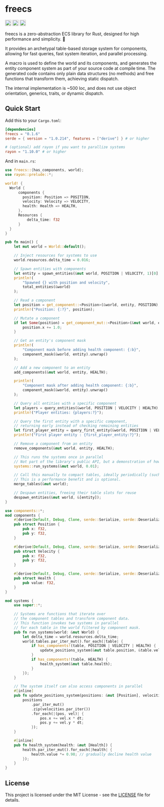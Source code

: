 # freecs

[<img alt="github" src="https://img.shields.io/badge/github-matthewjberger/freecs-8da0cb?style=for-the-badge&labelColor=555555&logo=github" height="20">](https://github.com/matthewjberger/freecs)
[<img alt="crates.io" src="https://img.shields.io/crates/v/freecs.svg?style=for-the-badge&color=fc8d62&logo=rust" height="20">](https://crates.io/crates/freecs)
[<img alt="docs.rs" src="https://img.shields.io/badge/docs.rs-freecs-66c2a5?style=for-the-badge&labelColor=555555&logo=docs.rs" height="20">](https://docs.rs/freecs)

freecs is a zero-abstraction ECS library for Rust, designed for high performance and simplicity. 🚀

It provides an archetypal table-based storage system for components, allowing for fast queries,
fast system iteration, and parallel processing.

A macro is used to define the world and its components, and generates
the entity component system as part of your source code at compile time. The generated code
contains only plain data structures (no methods) and free functions that transform them, achieving static dispatch.

The internal implementation is ~500 loc, and does not use object orientation, generics, traits, or dynamic dispatch.

## Quick Start

Add this to your `Cargo.toml`:

```toml
[dependencies]
freecs = "0.1.6"
serde = { version = "1.0.214", features = ["derive"] } # or higher

# (optional) add rayon if you want to parallize systems
rayon = "1.10.0" # or higher
```

And in `main.rs`:

```rust
use freecs::{has_components, world};
use rayon::prelude::*;

world! {
  World {
      components {
        position: Position => POSITION,
        velocity: Velocity => VELOCITY,
        health: Health => HEALTH,
      },
      Resources {
          delta_time: f32
      }
  }
}

pub fn main() {
    let mut world = World::default();

    // Inject resources for systems to use
    world.resources.delta_time = 0.016;

    // Spawn entities with components
    let entity = spawn_entities(&mut world, POSITION | VELOCITY, 1)[0];
    println!(
        "Spawned {} with position and velocity",
        total_entities(&world)
    );

    // Read a component
    let position = get_component::<Position>(&world, entity, POSITION);
    println!("Position: {:?}", position);

    // Mutate a component
    if let Some(position) = get_component_mut::<Position>(&mut world, entity, POSITION) {
        position.x += 1.0;
    }

    // Get an entity's component mask
    println!(
        "Component mask before adding health component: {:b}",
        component_mask(&world, entity).unwrap()
    );

    // Add a new component to an entity
    add_components(&mut world, entity, HEALTH);

    println!(
        "Component mask after adding health component: {:b}",
        component_mask(&world, entity).unwrap()
    );

    // Query all entities with a specific component
    let players = query_entities(&world, POSITION | VELOCITY | HEALTH);
    println!("Player entities: {players:?}");

    // Query the first entity with a specific component,
    // returning early instead of checking remaining entities
    let first_player_entity = query_first_entity(&world, POSITION | VELOCITY | HEALTH);
    println!("First player entity : {first_player_entity:?}");

    // Remove a component from an entity
    remove_components(&mut world, entity, HEALTH);

    // This runs the systems once in parallel
    // Not part of the library's public API, but a demonstration of how to run systems
    systems::run_systems(&mut world, 0.01);

    // Call this manually to compact tables, ideally periodically (such as every 60 frames).
    // This is a performance benefit and is optional.
    merge_tables(&mut world);

    // Despawn entities, freeing their table slots for reuse
    despawn_entities(&mut world, &[entity]);
}

use components::*;
mod components {
    #[derive(Default, Debug, Clone, serde::Serialize, serde::Deserialize)]
    pub struct Position {
        pub x: f32,
        pub y: f32,
    }

    #[derive(Default, Debug, Clone, serde::Serialize, serde::Deserialize)]
    pub struct Velocity {
        pub x: f32,
        pub y: f32,
    }

    #[derive(Default, Debug, Clone, serde::Serialize, serde::Deserialize)]
    pub struct Health {
        pub value: f32,
    }
}

mod systems {
    use super::*;

    // Systems are functions that iterate over
    // the component tables and transform component data.
    // This function invokes two systems in parallel
    // for each table in the world filtered by component mask.
    pub fn run_systems(world: &mut World) {
        let delta_time = world.resources.delta_time;
        world.tables.par_iter_mut().for_each(|table| {
            if has_components!(table, POSITION | VELOCITY | HEALTH) {
                update_positions_system(&mut table.position, &table.velocity, delta_time);
            }
            if has_components!(table, HEALTH) {
                health_system(&mut table.health);
            }
        });
    }

    // The system itself can also access components in parallel
    #[inline]
    pub fn update_positions_system(positions: &mut [Position], velocities: &[Velocity], dt: f32) {
        positions
            .par_iter_mut()
            .zip(velocities.par_iter())
            .for_each(|(pos, vel)| {
                pos.x += vel.x * dt;
                pos.y += vel.y * dt;
            });
    }

    #[inline]
    pub fn health_system(health: &mut [Health]) {
        health.par_iter_mut().for_each(|health| {
            health.value *= 0.98; // gradually decline health value
        });
    }
}
```

## License

This project is licensed under the MIT License - see the [LICENSE](LICENSE.md) file for details.
